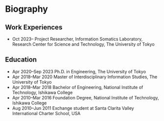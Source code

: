 # Biography
## Work Experiences
- Oct 2023– Project Researcher, Information Somatics Laboratory, Research Center for Science and Technology, The University of Tokyo

## Education
- Apr 2020–Sep 2023 Ph.D. in Engineering, The University of Tokyo
- Apr 2018–Mar 2020	Master of Interdisciplinary Information Studies, The University of Tokyo
- Apr 2018–Mar 2018	Bachelor of Engineering, National Institute of Technology, Ishikawa College
- Apr 2010–Mar 2016	Foundation Degree, National Institute of Technology, Ishikawa College
- Aug 2010–Jun 2011	Exchange student at Santa Clarita Valley International Charter School, USA